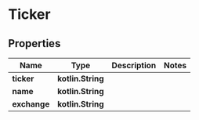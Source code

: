 
# Ticker

## Properties
Name | Type | Description | Notes
------------ | ------------- | ------------- | -------------
**ticker** | **kotlin.String** |  | 
**name** | **kotlin.String** |  | 
**exchange** | **kotlin.String** |  | 



